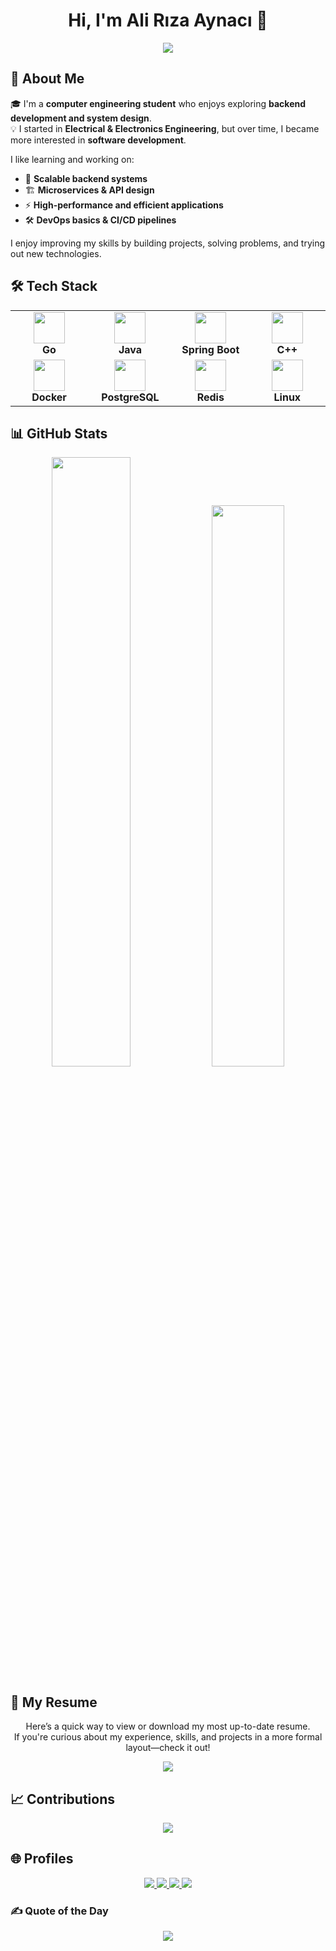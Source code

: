 <h1 align="center">Hi, I'm Ali Rıza Aynacı 👋</h1>
<p align="center">
  <img src="https://readme-typing-svg.herokuapp.com?font=Fira+Code&weight=600&size=22&pause=1000&color=FFD700&center=true&vCenter=true&width=600&height=60&lines=Backend+Developer+|+Software+Engineer;Curious+about+Algorithms+and+System+Design" />
</p>


## 🚀 About Me
🎓 I'm a **computer engineering student** who enjoys exploring **backend development and system design**.  
💡 I started in **Electrical & Electronics Engineering**, but over time, I became more interested in **software development**.  

I like learning and working on:
- 🚀 **Scalable backend systems**
- 🏗 **Microservices & API design**
- ⚡ **High-performance and efficient applications**
- 🛠 **DevOps basics & CI/CD pipelines**  

I enjoy improving my skills by building projects, solving problems, and trying out new technologies.

## 🛠 Tech Stack

<div align="center">

<table>
  <tr>
    <td align="center" width="130">
      <img src="https://skillicons.dev/icons?i=go" width="50" /><br><b>Go</b>
    </td>
    <td align="center" width="130">
      <img src="https://skillicons.dev/icons?i=java" width="50" /><br><b>Java</b>
    </td>
    <td align="center" width="130">
      <img src="https://skillicons.dev/icons?i=spring" width="50" /><br><b>Spring Boot</b>
    </td>
    <td align="center" width="130">
      <img src="https://skillicons.dev/icons?i=cpp" width="50" /><br><b>C++</b>
    </td>
  </tr>
  <tr>
    <td align="center" width="130">
      <img src="https://skillicons.dev/icons?i=docker" width="50" /><br><b>Docker</b>
    </td>
    <td align="center" width="130">
      <img src="https://skillicons.dev/icons?i=postgres" width="50" /><br><b>PostgreSQL</b>
    </td>
    <td align="center" width="130">
      <img src="https://skillicons.dev/icons?i=redis" width="50" /><br><b>Redis</b>
    </td>
    <td align="center" width="130">
      <img src="https://skillicons.dev/icons?i=linux" width="50" /><br><b>Linux</b>
    </td>
  </tr>
</table>

</div>


## 📊 GitHub Stats
<div align="center">
  <img src="https://github-readme-stats.vercel.app/api/top-langs/?username=AliRizaAynaci&layout=compact&theme=tokyonight&hide_border=true" width="50%" />
  <img src="https://github-readme-streak-stats.herokuapp.com/?user=AliRizaAynaci&theme=tokyonight&hide_border=true" width="48%" />
</div>
</div>


## 📄 My Resume 

<p align="center">
  Here’s a quick way to view or download my most up-to-date resume.
  <br />
  If you're curious about my experience, skills, and projects in a more formal layout—check it out!
</p>

<p align="center">
  <a href="https://github.com/AliRizaAynaci/AliRizaAynaci/raw/main/AliRizaAynaciResume.pdf" target="_blank">
    <img src="https://img.shields.io/badge/Download%20Resume-%23121011?style=for-the-badge&logo=adobeacrobatreader&logoColor=white" />
  </a>
</p>

## 📈 Contributions

<p align="center">
  <img src="https://github-readme-activity-graph.vercel.app/graph?username=AliRizaAynaci&theme=github-dark&hide_border=true" />
</p>



## 🌐 Profiles
<p align="center">
  <a href="https://linkedin.com/in/alirizaaynaci">
    <img src="https://img.shields.io/badge/LinkedIn-%230077B5.svg?style=for-the-badge&logo=linkedin&logoColor=white" />
  </a>
  <a href="https://medium.com/@aynacialiriza">
    <img src="https://img.shields.io/badge/Medium-12100E?style=for-the-badge&logo=medium&logoColor=white" />
  </a>
  <a href="https://leetcode.com/u/AliRiza/">
    <img src="https://img.shields.io/badge/LeetCode-%23FFA116.svg?style=for-the-badge&logo=leetcode&logoColor=white" />
  </a>
  <a href="https://github.com/AliRizaAynaci">
    <img src="https://img.shields.io/badge/GitHub-%23121011.svg?style=for-the-badge&logo=github&logoColor=white" />
  </a>
</p>


### ✍️ Quote of the Day
<p align="center">
  <img src="https://quotes-github-readme.vercel.app/api?type=horizontal&theme=tokyonight" />
</p>
